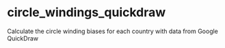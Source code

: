 # circle_windings_quickdraw
Calculate the circle winding biases for each country with data from Google QuickDraw
